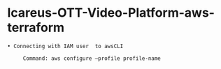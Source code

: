 # Icareus-OTT-Video-Platform-aws-terraform
    • Connecting with IAM user  to awsCLI

         Command: aws configure –profile profile-name
